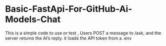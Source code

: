 # Basic-FastApi-For-GitHub-Ai-Models-Chat
This is a simple code to use or test , Users POST a message to /ask, and the server returns the AI’s reply. it loads the API token from a .env
